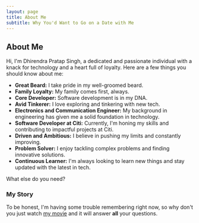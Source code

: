 ```yaml
---
layout: page
title: About Me
subtitle: Why You'd Want to Go on a Date with Me
---
```


## About Me

Hi, I'm Dhirendra Pratap Singh, a dedicated and passionate individual with a knack for technology and a heart full of loyalty. Here are a few things you should know about me:

- **Great Beard:** I take pride in my well-groomed beard.
- **Family Loyalty:** My family comes first, always.
- **Core Developer:** Software development is in my DNA.
- **Avid Tinkerer:** I love exploring and tinkering with new tech.
- **Electronics and Communication Engineer:** My background in engineering has given me a solid foundation in technology.
- **Software Developer at Citi:** Currently, I'm honing my skills and contributing to impactful projects at Citi.
- **Driven and Ambitious:** I believe in pushing my limits and constantly improving.
- **Problem Solver:** I enjoy tackling complex problems and finding innovative solutions.
- **Continuous Learner:** I'm always looking to learn new things and stay updated with the latest in tech.

What else do you need?

### My Story

To be honest, I'm having some trouble remembering right now, so why don't you just watch [my movie](https://www.youtube.com/shorts/wFvSsgPOJew) and it will answer **all** your questions.
